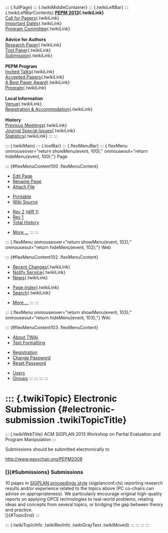 ::: {.fullPage}
::: {.twikiMiddleContainer}
::: {.twikiLeftBar}
::: {.twikiLeftBarContents}
**[PEPM 2013](WebHome){.twikiLink}**\
[Call for Papers](CallForPapers){.twikiLink}\
[Important Dates](ImportantDates){.twikiLink}\
[Program Committee](ProgramCommittee){.twikiLink}\
\
**Advice for Authors**\
[Research Paper](ResearchPaperAdvice){.twikiLink}\
[Tool Paper](ToolPaperAdvice){.twikiLink}\
[Submission](PaperSubmission){.twikiLink}\
\
**PEPM Program**\
[Invited Talks](InvitedTalks){.twikiLink}\
[Accepted Papers](AcceptedPapers){.twikiLink}\
[A Best Paper Award](ABestPaperAward){.twikiLink}\
[Program](Program){.twikiLink}\
\
**Local Information**\
[Venue](WorkshopVenue){.twikiLink}\
[Registration & Accommodation](RegistrationAndAccomodation){.twikiLink}\
\
**History**\
[Previous Meetings](PreviousMeetings){.twikiLink}\
[Journal Special Issues](SpecialIssues){.twikiLink}\
[Statistics](HistoricalStatistics){.twikiLink}
:::
:::

::: {.twikiMain}
::: {.toolBar}
::: {.flexMenuBar}
::: {.flexMenu onmouseover="return showMenu(event, 100);" onmouseout="return hideMenu(event, 100);"}
Page

::: {#flexMenuContent100 .flexMenuContent}
-   [Edit
    Page](http://www.program-transformation.org/edit/PEPM13/ElectronicSubmission?t=1536828979)
-   [Rename
    Page](http://www.program-transformation.org/rename/PEPM13/ElectronicSubmission)
-   [Attach
    File](http://www.program-transformation.org/attach/PEPM13/ElectronicSubmission)

<!-- -->

-   [Printable](http://www.program-transformation.org/view/PEPM13/ElectronicSubmission?skin=print.pattern)
-   [Wiki
    Source](http://www.program-transformation.org/view/PEPM13/ElectronicSubmission?skin=text&raw=on&contenttype=text/plain)

<!-- -->

-   [Rev
    2](http://www.program-transformation.org/view/PEPM13/ElectronicSubmission?rev=1.2)
    [(diff 1)](http://www.program-transformation.org/rdiff/PEPM13/ElectronicSubmission?rev1=1.2&rev2=1.1)
-   [Rev
    1](http://www.program-transformation.org/view/PEPM13/ElectronicSubmission?rev=1.1)
-   [Total
    History](http://www.program-transformation.org/rdiff/PEPM13/ElectronicSubmission)

<!-- -->

-   [More
    \...](http://www.program-transformation.org/oops/PEPM13/ElectronicSubmission?template=oopsmore&param1=1.2&param2=1.2)
:::
:::

::: {.flexMenu onmouseover="return showMenu(event, 102);" onmouseout="return hideMenu(event, 102);"}
Web

::: {#flexMenuContent102 .flexMenuContent}
-   [Recent Changes](WebChanges){.twikiLink}
-   [Notify Service](WebNotify){.twikiLink}
-   [News](WebNews){.twikiLink}

<!-- -->

-   [Page Index](WebIndex){.twikiLink}
-   [Search](WebSearch){.twikiLink}

<!-- -->

-   [More
    \...](http://www.program-transformation.org/oops/PEPM13/ElectronicSubmission?template=oopsmore&param1=1.2&param2=1.2)
:::
:::

::: {.flexMenu onmouseover="return showMenu(event, 103);" onmouseout="return hideMenu(event, 103);"}
Wiki

::: {#flexMenuContent103 .flexMenuContent}
-   [About
    TWiki](http://www.program-transformation.org/view/TWiki/WebHome)
-   [Text
    Formatting](http://www.program-transformation.org/view/TWiki/TextFormattingRules)

<!-- -->

-   [Registration](http://www.program-transformation.org/view/TWiki/TWikiRegistration)
-   [Change
    Password](http://www.program-transformation.org/view/TWiki/ChangePassword)
-   [Reset
    Password](http://www.program-transformation.org/view/TWiki/ResetPassword)

<!-- -->

-   [Users](http://www.program-transformation.org/view/Main/TWikiUsers)
-   [Groups](http://www.program-transformation.org/view/Main/TWikiGroups)
:::
:::
:::
:::

::: {.twikiTopic}
Electronic Submission {#electronic-submission .twikiTopicTitle}
=====================

::: {.twikiWebTitle}
ACM SIGPLAN 2013 Workshop on Partial Evaluation and Program Manipulation
:::

Submissions should be submitted electronically to

<http://www.easychair.org/PEPM2008>

### []{#Submissions} Submissions

10 pages in [SIGPLAN proceedings
style](http://www.acm.org/sigs/sigplan/authorInformation.htm)
(sigplanconf.cls) reporting research results and/or experience related
to the topics above (PC co-chairs can advise on appropriateness). We
particularly encourage original high-quality reports on applying GPCE
technologies to real-world problems, relating ideas and concepts from
several topics, or bridging the gap between theory and practice.\
[]{#TopicEnd}
:::

::: {.twikiTopicInfo .twikiRevInfo .twikiGrayText .twikiMoved}
:::
:::
:::
:::
